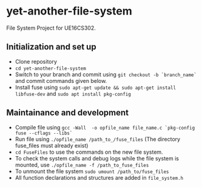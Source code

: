 # yet-another-file-system

File System Project for UE16CS302.

## Initialization and set up

* Clone repository
* `cd yet-another-file-system`
* Switch to your branch and commit using ``git checkout -b `branch_name` `` and commit commands given below.
* Install fuse using `sudo apt-get update && sudo apt-get install libfuse-dev` and `sudo apt install pkg-config`

## Maintainance and development

* Compile file using ``gcc -Wall  -o opfile_name file_name.c `pkg-config fuse --cflags --libs` ``
* Run file using `./opfile_name /path_to_/fuse_files` (The directory fuse_files must already exist)
* `cd FuseFiles` to use the commands on the new file system.
* To check the system calls and debug logs while the file system is mounted, use `./opfile_name -f /path_to_fuse_files`
* To unmount the file system `sudo umount /path_to/fuse_files	`
* All function declarations and structures are added in `file_system.h`



